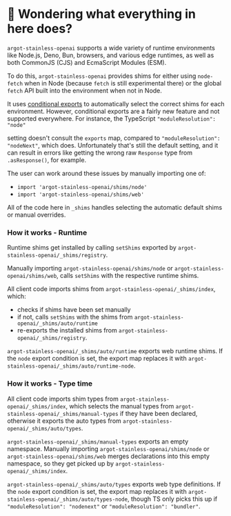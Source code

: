 # 👋 Wondering what everything in here does?

`argot-stainless-openai` supports a wide variety of runtime environments like Node.js, Deno, Bun, browsers, and various
edge runtimes, as well as both CommonJS (CJS) and EcmaScript Modules (ESM).

To do this, `argot-stainless-openai` provides shims for either using `node-fetch` when in Node (because `fetch` is still experimental there) or the global `fetch` API built into the environment when not in Node.

It uses [conditional exports](https://nodejs.org/api/packages.html#conditional-exports) to
automatically select the correct shims for each environment. However, conditional exports are a fairly new
feature and not supported everywhere. For instance, the TypeScript `"moduleResolution": "node"`

setting doesn't consult the `exports` map, compared to `"moduleResolution": "nodeNext"`, which does.
Unfortunately that's still the default setting, and it can result in errors like
getting the wrong raw `Response` type from `.asResponse()`, for example.

The user can work around these issues by manually importing one of:

- `import 'argot-stainless-openai/shims/node'`
- `import 'argot-stainless-openai/shims/web'`

All of the code here in `_shims` handles selecting the automatic default shims or manual overrides.

### How it works - Runtime

Runtime shims get installed by calling `setShims` exported by `argot-stainless-openai/_shims/registry`.

Manually importing `argot-stainless-openai/shims/node` or `argot-stainless-openai/shims/web`, calls `setShims` with the respective runtime shims.

All client code imports shims from `argot-stainless-openai/_shims/index`, which:

- checks if shims have been set manually
- if not, calls `setShims` with the shims from `argot-stainless-openai/_shims/auto/runtime`
- re-exports the installed shims from `argot-stainless-openai/_shims/registry`.

`argot-stainless-openai/_shims/auto/runtime` exports web runtime shims.
If the `node` export condition is set, the export map replaces it with `argot-stainless-openai/_shims/auto/runtime-node`.

### How it works - Type time

All client code imports shim types from `argot-stainless-openai/_shims/index`, which selects the manual types from `argot-stainless-openai/_shims/manual-types` if they have been declared, otherwise it exports the auto types from `argot-stainless-openai/_shims/auto/types`.

`argot-stainless-openai/_shims/manual-types` exports an empty namespace.
Manually importing `argot-stainless-openai/shims/node` or `argot-stainless-openai/shims/web` merges declarations into this empty namespace, so they get picked up by `argot-stainless-openai/_shims/index`.

`argot-stainless-openai/_shims/auto/types` exports web type definitions.
If the `node` export condition is set, the export map replaces it with `argot-stainless-openai/_shims/auto/types-node`, though TS only picks this up if `"moduleResolution": "nodenext"` or `"moduleResolution": "bundler"`.
